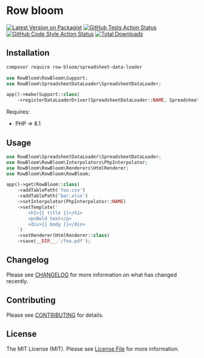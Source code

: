 # Row bloom

[![Latest Version on Packagist](https://img.shields.io/packagist/v/row-bloom/spreadsheet-data-loader.svg?style=flat-square)](https://packagist.org/packages/row-bloom/spreadsheet-data-loader)
[![GitHub Tests Action Status](https://img.shields.io/github/actions/workflow/status/row-bloom/spreadsheet-data-loader/run-tests.yml?branch=main&label=tests&style=flat-square)](https://github.com/row-bloom/spreadsheet-data-loader/actions?query=workflow%3Arun-tests+branch%3Amain)
[![GitHub Code Style Action Status](https://img.shields.io/github/actions/workflow/status/row-bloom/spreadsheet-data-loader/fix-php-code-style-issues.yml?branch=main&label=code%20style&style=flat-square)](https://github.com/row-bloom/spreadsheet-data-loader/actions?query=workflow%3A"Fix+PHP+code+style+issues"+branch%3Amain)
[![Total Downloads](https://img.shields.io/packagist/dt/row-bloom/spreadsheet-data-loader.svg?style=flat-square)](https://packagist.org/packages/row-bloom/spreadsheet-data-loader)

## Installation

```bash
composer require row-bloom/spreadsheet-data-loader
```

```php
use RowBloom\RowBloom\Support;
use RowBloom\SpreadsheetDataLoader\SpreadsheetDataLoader;

app()->make(Support::class)
    ->registerDataLoaderDriver(SpreadsheetDataLoader::NAME, SpreadsheetDataLoader::class);
```

Requires:

-   PHP => 8.1

## Usage

```php
use RowBloom\SpreadsheetDataLoader\SpreadsheetDataLoader;
use RowBloom\RowBloom\Interpolators\PhpInterpolator;
use RowBloom\RowBloom\Renderers\HtmlRenderer;
use RowBloom\RowBloom\RowBloom;

app()->get(RowBloom::class)
    ->addTablePath('foo.csv')
    ->addTablePath('bar.xlsx')
    ->setInterpolator(PhpInterpolator::NAME)
    ->setTemplate('
        <h1>{{ title }}</h1>
        <p>Bold text</p>
        <div>{{ body }}</div>
    ')
    ->setRenderer(HtmlRenderer::class)
    ->save(__DIR__.'/foo.pdf');
```

## Changelog

Please see [CHANGELOG](CHANGELOG.md) for more information on what has changed recently.

## Contributing

Please see [CONTRIBUTING](CONTRIBUTING.md) for details.

## License

The MIT License (MIT). Please see [License File](LICENSE.md) for more information.

